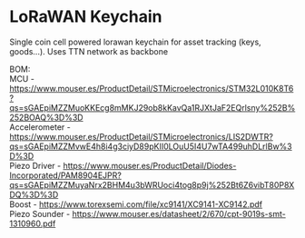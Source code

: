 # LoRaWAN Keychain
Single coin cell powered lorawan keychain for asset tracking (keys, goods...). Uses TTN network as backbone


BOM:  
MCU - https://www.mouser.es/ProductDetail/STMicroelectronics/STM32L010K8T6?qs=sGAEpiMZZMuoKKEcg8mMKJ29ob8kKavQa1RJXtJaF2EQrlsny%252B%252BOAQ%3D%3D    
Accelerometer - https://www.mouser.es/ProductDetail/STMicroelectronics/LIS2DWTR?qs=sGAEpiMZZMvwE4h8i4g3ciyD89pKII0LOuU5I4U7wTA499uhDLrlBw%3D%3D  
Piezo Driver - https://www.mouser.es/ProductDetail/Diodes-Incorporated/PAM8904EJPR?qs=sGAEpiMZZMuyaNrx2BHM4u3bWRUoci4tog8p9j%252Bt6Z6vibT80P8XDQ%3D%3D   
Boost - https://www.torexsemi.com/file/xc9141/XC9141-XC9142.pdf   
Piezo Sounder - https://www.mouser.es/datasheet/2/670/cpt-9019s-smt-1310960.pdf   
